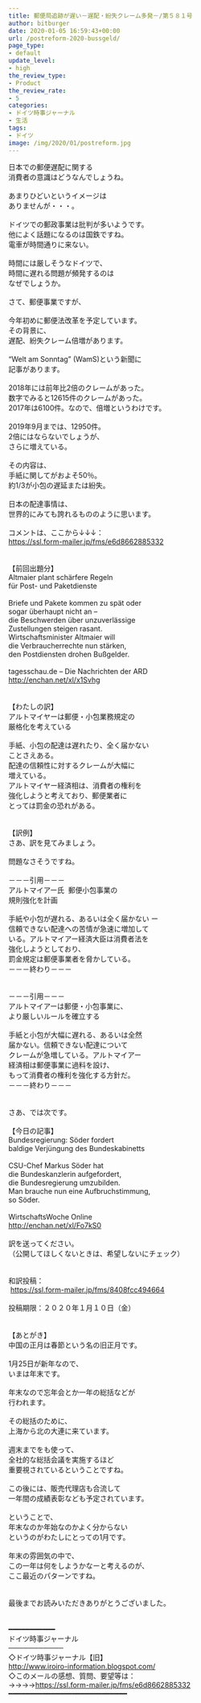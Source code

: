 ```yaml
---
title: 郵便局追跡が遅い－遅配・紛失クレーム多発－/第５８１号
author: bitburger
date: 2020-01-05 16:59:43+00:00
url: /postreform-2020-bussgeld/
page_type:
- default
update_level:
- high
the_review_type:
- Product
the_review_rate:
- 5
categories:
- ドイツ時事ジャーナル
- 生活
tags:
- ドイツ
image: /img/2020/01/postreform.jpg
---
```

<div>
  日本での郵便遅配に関する
</div>

<div>
  消費者の意識はどうなんでしょうね。
</div>

<div>
   
</div>

<div>
  あまりひどいというイメージは
</div>

<div>
  ありませんが・・・。
</div>

<div>
   
</div>

<div>
  ドイツでの郵政事業は批判が多いようです。
</div>

<div>
  他によく話題になるのは国鉄ですね。
</div>

<div>
  電車が時間通りに来ない。
</div>

<div>
   
</div>

<div>
  時間には厳しそうなドイツで、
</div>

<div>
  時間に遅れる問題が頻発するのは
</div>

<div>
  なぜでしょうか。
</div>

<div>
   
</div>

<div>
  さて、郵便事業ですが、
</div>

<div>
   
</div>

<div>
  今年初めに郵便法改革を予定しています。
</div>

<div>
  その背景に、
</div>

<div>
  遅配、紛失クレーム倍増があります。
</div>

<div>
   
</div>

<div>
  &#8220;Welt am Sonntag&#8221; (WamS)という新聞に
</div>

<div>
  記事があります。
</div>

<div>
   
</div>

<div>
  2018年には前年比2倍のクレームがあった。
</div>

<div>
  数字でみると12615件のクレームがあった。
</div>

<div>
  2017年は6100件。なので、倍増というわけです。
</div>

<div>
   
</div>

<div>
  2019年9月までは、12950件。
</div>

<div>
  2倍にはならないでしょうが、
</div>

<div>
  さらに増えている。
</div>

<div>
   
</div>

<div>
  その内容は、
</div>

<div>
  手紙に関してがおよそ50％。
</div>

<div>
  約1/3が小包の遅延または紛失。
</div>

<div>
   
</div>

<div>
  日本の配達事情は、
</div>

<div>
  世界的にみても誇れるもののように思います。
</div>

<div>
   
</div>

<div>
  コメントは、ここから↓↓↓：
</div>

<div>
  <a href="https://ssl.form-mailer.jp/fms/e6d8662885332">https://ssl.form-mailer.jp/fms/e6d8662885332</a>
</div>

<div>
   
</div>

<div>
   
</div>

<div>
  【前回出題分】
</div>

<div>
  Altmaier plant schärfere Regeln
</div>

<div>
  für Post- und Paketdienste
</div>

<div>
   
</div>

<div>
  Briefe und Pakete kommen zu spät oder
</div>

<div>
  sogar überhaupt nicht an &#8211;
</div>

<div>
  die Beschwerden über unzuverlässige
</div>

<div>
  Zustellungen steigen rasant.
</div>

<div>
  Wirtschaftsminister Altmaier will
</div>

<div>
  die Verbraucherrechte nun stärken,
</div>

<div>
  den Postdiensten drohen Bußgelder.
</div>

<div>
   
</div>

<div>
  tagesschau.de &#8211; Die Nachrichten der ARD
</div>

<div>
  <a href="http://enchan.net/xl/x1Svhg">http://enchan.net/xl/x1Svhg</a>
</div>

<div>
   
</div>

<div>
   
</div>

<div>
  【わたしの訳】
</div>

<div>
  アルトマイヤーは郵便・小包業務規定の
</div>

<div>
  厳格化を考えている
</div>

<div>
   
</div>

<div>
  手紙、小包の配達は遅れたり、全く届かない
</div>

<div>
  ことさえある。
</div>

<div>
  配達の信頼性に対するクレームが大幅に
</div>

<div>
  増えている。
</div>

<div>
  アルトマイヤー経済相は、消費者の権利を
</div>

<div>
  強化しようと考えており、郵便業者に
</div>

<div>
  とっては罰金の恐れがある。
</div>

<div>
   
</div>

<div>
   
</div>

<div>
  【訳例】
</div>

<div>
  さあ、訳を見てみましょう。
</div>

<div>
   
</div>

<div>
  問題なさそうですね。
</div>

<div>
   
</div>

<div>
  －－－引用－－－
</div>

<div>
  アルトマイアー氏  郵便小包事業の
</div>

<div>
  規則強化を計画
</div>

<div>
   
</div>

<div>
  手紙や小包が遅れる、あるいは全く届かない ー
</div>

<div>
  信頼できない配達への苦情が急速に増加して
</div>

<div>
  いる。アルトマイアー経済大臣は消費者法を
</div>

<div>
  強化しようとしており、
</div>

<div>
  罰金規定は郵便事業者を脅かしている。
</div>

<div>
  －－－終わり－－－
</div>

<div>
   
</div>

<div>
   
</div>

<div>
  －－－引用－－－
</div>

<div>
  アルトマイアーは郵便・小包事業に、
</div>

<div>
  より厳しいルールを確立する
</div>

<div>
   
</div>

<div>
  手紙と小包が大幅に遅れる、あるいは全然
</div>

<div>
  届かない。信頼できない配達について
</div>

<div>
  クレームが急増している。アルトマイアー
</div>

<div>
  経済相は郵便事業に過料を設け、
</div>

<div>
  もって消費者の権利を強化する方針だ。
</div>

<div>
  －－－終わり－－－
</div>

<div>
   
</div>

<div>
   
</div>

<div>
  さあ、では次です。
</div>

<div>
   
</div>

<div>
  【今日の記事】
</div>

<div>
  Bundesregierung: Söder fordert
</div>

<div>
  baldige Verjüngung des Bundeskabinetts
</div>

<div>
   
</div>

<div>
  CSU-Chef Markus Söder hat
</div>

<div>
  die Bundeskanzlerin aufgefordert,
</div>

<div>
  die Bundesregierung umzubilden.
</div>

<div>
  Man brauche nun eine Aufbruchstimmung,
</div>

<div>
  so Söder.
</div>

<div>
   
</div>

<div>
  WirtschaftsWoche Online
</div>

<div>
  <a href="http://enchan.net/xl/Fo7kS0" class="broken_link">http://enchan.net/xl/Fo7kS0</a>
</div>

<div>
   
</div>

<div>
  訳を送ってください。
</div>

<div>
  （公開してほしくないときは、希望しないにチェック）
</div>

<div>
   
</div>

<div>
   
</div>

<div>
  和訳投稿：
</div>

<div>
   <a href="https://ssl.form-mailer.jp/fms/8408fcc494664">https://ssl.form-mailer.jp/fms/8408fcc494664</a>
</div>

<div>
   
</div>

<div>
  投稿期限：２０２０年１月１０日（金）
</div>

<div>
   
</div>

<div>
   
</div>

<div>
  【あとがき】
</div>

<div>
  中国の正月は春節という名の旧正月です。
</div>

<div>
   
</div>

<div>
  1月25日が新年なので、
</div>

<div>
  いまは年末です。
</div>

<div>
   
</div>

<div>
  年末なので忘年会とか一年の総括などが
</div>

<div>
  行われます。
</div>

<div>
   
</div>

<div>
  その総括のために、
</div>

<div>
  上海から北の大連に来ています。
</div>

<div>
   
</div>

<div>
  週末までをも使って、
</div>

<div>
  全社的な総括会議を実施するほど
</div>

<div>
  重要視されているということですね。
</div>

<div>
   
</div>

<div>
  この後には、販売代理店も合流して
</div>

<div>
  一年間の成績表彰なども予定されています。
</div>

<div>
   
</div>

<div>
  ということで、
</div>

<div>
  年末なのか年始なのかよく分からない
</div>

<div>
  というのがわたしにとっての1月です。
</div>

<div>
   
</div>

<div>
  年末の雰囲気の中で、
</div>

<div>
  この一年は何をしようかなーと考えるのが、
</div>

<div>
  ここ最近のパターンですね。
</div>

<div>
   
</div>

<div>
   
</div>

<div>
  最後までお読みいただきありがとうございました。
</div>

<div>
   
</div>

<div>
   
</div>

<div>
  ━━━━━━━━━━━
</div>

<div>
  ドイツ時事ジャーナル
</div>

<div>
  ───────────
</div>

<div>
  ◇ドイツ時事ジャーナル【旧】
</div>

<div>
  <a href="http://www.iroiro-information.blogspot.com/">http://www.iroiro-information.blogspot.com/</a>
</div>

<div>
  ◇このメールの感想、質問、要望等は：
</div>

<div>
  ->->->-><a href="https://ssl.form-mailer.jp/fms/e6d8662885332">https://ssl.form-mailer.jp/fms/e6d8662885332</a>
</div>

<div>
  ━━━━━━━━━━━━━━━━━━━━━━━━━━━━
</div>